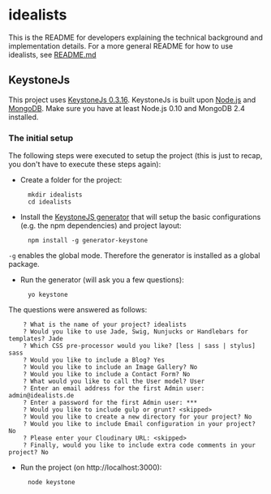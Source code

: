 # idealists
This is the README for developers explaining the technical background and
implementation details. For a more general README for how to use idealists, see 
[README.md](README.md)

## KeystoneJs
This project uses [KeystoneJs 0.3.16](http://keystonejs.com/). KeystoneJs is 
built upon [Node.js](https://nodejs.org/) and [MongoDB](https://www.mongodb.org/). 
Make sure you have at least Node.js 0.10 and MongoDB 2.4 installed.

### The initial setup

The following steps were executed to setup the project (this is just to recap, 
you don't have to execute these steps again):

* Create a folder for the project: 

        mkdir idealists
        cd idealists

* Install the [KeystoneJS generator](https://github.com/keystonejs/generator-keystone)
that will setup the basic configurations (e.g. the npm dependencies) and project
layout:

        npm install -g generator-keystone
`-g` enables the global mode. Therefore the generator is installed as a global package.

* Run the generator (will ask you a few questions):

        yo keystone
The questions were answered as follows:

        ? What is the name of your project? idealists
        ? Would you like to use Jade, Swig, Nunjucks or Handlebars for templates? Jade
        ? Which CSS pre-processor would you like? [less | sass | stylus] sass
        ? Would you like to include a Blog? Yes
        ? Would you like to include an Image Gallery? No
        ? Would you like to include a Contact Form? No
        ? What would you like to call the User model? User
        ? Enter an email address for the first Admin user: admin@idealists.de
        ? Enter a password for the first Admin user: ***
        ? Would you like to include gulp or grunt? <skipped>
        ? Would you like to create a new directory for your project? No
        ? Would you like to include Email configuration in your project? No
        ? Please enter your Cloudinary URL: <skipped> 
        ? Finally, would you like to include extra code comments in your project? No

* Run the project (on http://localhost:3000):

        node keystone

